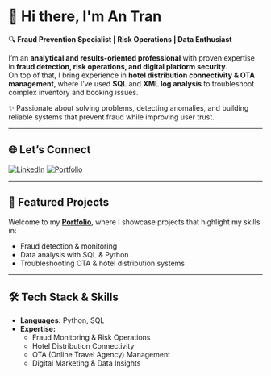 # 👋 Hi there, I'm An Tran  

🔍 **Fraud Prevention Specialist | Risk Operations | Data Enthusiast**  

I’m an **analytical and results-oriented professional** with proven expertise in **fraud detection, risk operations, and digital platform security**.  
On top of that, I bring experience in **hotel distribution connectivity & OTA management**, where I’ve used **SQL** and **XML log analysis** to troubleshoot complex inventory and booking issues.  

✨ Passionate about solving problems, detecting anomalies, and building reliable systems that prevent fraud while improving user trust.  

---

## 🌐 Let’s Connect  
[![LinkedIn](https://img.shields.io/badge/LinkedIn-An%20Tran-blue?style=flat-square&logo=linkedin)](https://www.linkedin.com/in/an-tran-464458210/)
[![Portfolio](https://img.shields.io/badge/Portfolio-GitHub-black?style=flat-square&logo=github)](https://github.com/htantran/Portfolio)

---

## 🚀 Featured Projects  

Welcome to my [**Portfolio**](https://github.com/htantran/Portfolio), where I showcase projects that highlight my skills in:  
- Fraud detection & monitoring  
- Data analysis with SQL & Python  
- Troubleshooting OTA & hotel distribution systems  

---

## 🛠️ Tech Stack & Skills  

- **Languages:** Python, SQL  
- **Expertise:**  
  - Fraud Monitoring & Risk Operations  
  - Hotel Distribution Connectivity  
  - OTA (Online Travel Agency) Management  
  - Digital Marketing & Data Insights  
